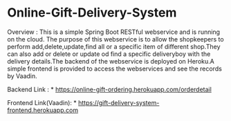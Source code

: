 # Online-Gift-Delivery-System

Overview :
This is a simple Spring Boot RESTful webservice and is running on the cloud. The purpose of this webservice is to allow the shopkeepers to perform add,delete,update,find all or a specific item of different shop.They can also add or delete or update od find a specific deliveryboy with the delivery details.The backend of the webservice is deployed on Heroku.A simple frontend is provided to access the webservices and see the records by Vaadin.

Backend Link :
      * https://online-gift-ordering.herokuapp.com/orderdetail
      
Frontend Link(Vaadin):
      * https://gift-delivery-system-frontend.herokuapp.com
